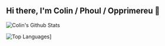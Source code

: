 ## Hi there, I'm Colin / Phoul / Opprimereu 👋

![Colin's Github Stats](https://github-readme-stats.vercel.app/api?username=phoul&theme=dracula&show_icons=true&rank_icon=github&include_all_commits=true)

![Top Languages](https://github-readme-stats.vercel.app/api/top-langs/?username=phoul&layout=compact&theme=dracula)]
